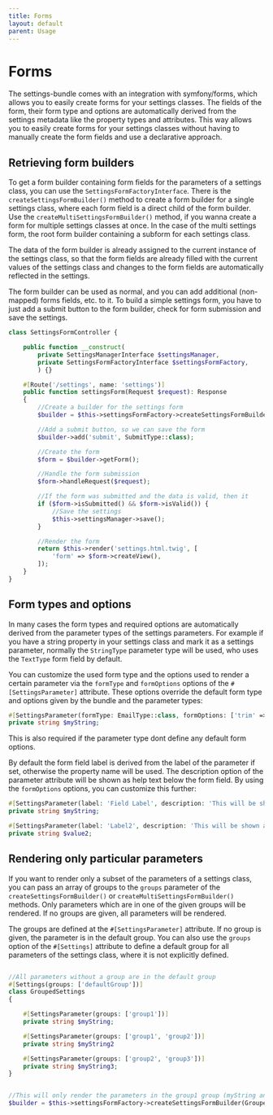 ```yaml
---
title: Forms
layout: default
parent: Usage
---
```


# Forms

The settings-bundle comes with an integration with symfony/forms, which allows you to easily create forms for your settings classes. The fields of the form, their form type and options are automatically derived from the settings metadata like the property types and attributes. This way allows you to easily create forms for your settings classes without having to manually create the form fields and use a declarative approach.

## Retrieving form builders

To get a form builder containing form fields for the parameters of a settings class, you can use the `SettingsFormFactoryInterface`. There is the `createSettingsFormBuilder()` method to create a form builder for a single settings class, where each form field is a direct child of the form builder. Use the  `createMultiSettingsFormBuilder()` method, if you wanna create a form for multiple settings classes at once. In the case of the multi settings form, the root form builder containing a subform for each settings class.

The data of the form builder is already assigned to the current instance of the settings class, so that the form fields are already filled with the current values of the settings class and changes to the form fields are automatically reflected in the settings.

The form builder can be used as normal, and you can add additional (non-mapped) forms fields, etc. to it. To build a simple settings form, you have to just add a submit button to the form builder, check for form submission and save the settings.

```php
class SettingsFormController {

    public function __construct(
        private SettingsManagerInterface $settingsManager,
        private SettingsFormFactoryInterface $settingsFormFactory,
        ) {}

    #[Route('/settings', name: 'settings')]
    public function settingsForm(Request $request): Response
    {
        //Create a builder for the settings form
        $builder = $this->settingsFormFactory->createSettingsFormBuilder(TestSettings::class);

        //Add a submit button, so we can save the form
        $builder->add('submit', SubmitType::class);

        //Create the form
        $form = $builder->getForm();

        //Handle the form submission
        $form->handleRequest($request);

        //If the form was submitted and the data is valid, then it
        if ($form->isSubmitted() && $form->isValid()) {
            //Save the settings
            $this->settingsManager->save();
        }

        //Render the form
        return $this->render('settings.html.twig', [
            'form' => $form->createView(),
        ]);
    }
}
```

## Form types and options

In many cases the form types and required options are automatically derived from the parameter types of the settings parameters. For example if you have a string property in your settings class and mark it as a settings parameter, normally the `StringType` parameter type will be used, who uses the `TextType` form field by default.

You can customize the used form type and the options used to render a certain parameter via the `formType` and `formOptions` options of the `#[SettingsParameter]` attribute. These options override the default form type and options given by the bundle and the parameter types:

```php
#[SettingsParameter(formType: EmailType::class, formOptions: ['trim' => false])]
private string $myString;
```

This is also required if the parameter type dont define any default form options.

By default the form field label is derived from the label of the parameter if set, otherwise the property name will be used. The description option of the parameter attribute will be shown as help text below the form field. By using the `formOptions` options, you can customize this further:

```php
#[SettingsParameter(label: 'Field Label', description: 'This will be shown as help text')]
private string $myString;

#[SettingsParameter(label: 'Label2', description: 'This will be shown as help text', formOptions: ['label' => '<b>HTML</b> label', label_html => true])]
private string $value2;
```

## Rendering only particular parameters

If you want to render only a subset of the parameters of a settings class, you can pass an array of groups to the `groups` parameter of the `createSettingsFormBuilder()` or `createMultiSettingsFormBuilder()` methods. Only parameters which are in one of the given groups will be rendered. If no groups are given, all parameters will be rendered.

The groups are defined at the `#[SettingsParameter]` attribute. If no group is given, the parameter is in the default group. You can also use the `groups` option of the `#[Settings]` attribute to define a default group for all parameters of the settings class, where it is not explicitly defined.

```php

//All parameters without a group are in the default group
#[Settings(groups: ['defaultGroup'])]
class GroupedSettings
{

    #[SettingsParameter(groups: ['group1'])]
    private string $myString;

    #[SettingsParameter(groups: ['group1', 'group2'])]
    private string $myString2

    #[SettingsParameter(groups: ['group2', 'group3'])]
    private string $myString3;
}

```

```php

//This will only render the parameters in the group1 group (myString and myString2)
$builder = $this->settingsFormFactory->createSettingsFormBuilder(GroupedSettings::class, groups: ['group1]);
```